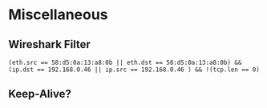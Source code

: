 # Miscellaneous

## Wireshark Filter

`(eth.src == 58:d5:0a:13:a8:0b || eth.dst == 58:d5:0a:13:a8:0b) && (ip.dst == 192.168.0.46 || ip.src == 192.168.0.46 ) && !(tcp.len == 0)`
<!-- 
## Shutter

### Half Press

* Picture Transfer Protocol
    * Length: 26
    * Packet Type: Operation Request Packet (0x00000006)
    * Data Phase Info: 0x00000001
    * Operation Code: 0x9128
    * Transaction ID: 0x00005c56

```
0000   1a 00 00 00 06 00 00 00 01 00 00 00 28 91 56 5c
0010   00 00 01 00 00 00 01 00 00 00
```

### Release

* Picture Transfer Protocol
    * Length: 22
    * Packet Type: Operation Request Packet (0x00000006)
    * Data Phase Info: 0x00000001
    * Operation Code: 0x9129
    * Transaction ID: 0x00005c5e

```
0000   16 00 00 00 06 00 00 00 01 00 00 00 29 91 5e 5c
0010   00 00 01 00 00 00
``` -->

## Keep-Alive?

